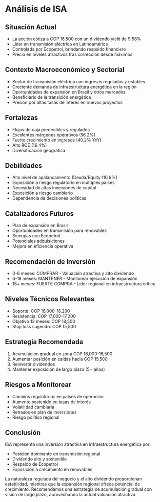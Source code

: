 # Análisis de ISA

## Situación Actual

- La acción cotiza a COP 16,500 con un dividendo yield de 9.58%
- Líder en transmisión eléctrica en Latinoamérica
- Controlada por Ecopetrol, brindando respaldo financiero
- Precio en niveles atractivos tras corrección desde máximos

## Contexto Macroeconómico y Sectorial

- Sector de transmisión eléctrica con ingresos regulados y estables
- Creciente demanda de infraestructura energética en la región
- Oportunidades de expansión en Brasil y otros mercados
- Beneficiario de la transición energética
- Presión por altas tasas de interés en nuevos proyectos

## Fortalezas

- Flujos de caja predecibles y regulados
- Excelentes márgenes operativos (56.2%)
- Fuerte crecimiento en ingresos (40.2% YoY)
- Alto ROE (16.4%)
- Diversificación geográfica

## Debilidades

- Alto nivel de apalancamiento (Deuda/Equity 116.9%)
- Exposición a riesgo regulatorio en múltiples países
- Necesidad de altas inversiones de capital
- Exposición a riesgo cambiario
- Dependencia de decisiones políticas

## Catalizadores Futuros

- Plan de expansión en Brasil
- Oportunidades en transmisión para renovables
- Sinergias con Ecopetrol
- Potenciales adquisiciones
- Mejora en eficiencia operativa

## Recomendación de Inversión

- 0-6 meses: COMPRAR - Valuación atractiva y alto dividendo
- 6-18 meses: MANTENER - Monitorear ejecución de expansión
- 18+ meses: FUERTE COMPRA - Líder regional en infraestructura crítica

## Niveles Técnicos Relevantes

- Soporte: COP 16,000-16,200
- Resistencia: COP 17,000-17,200
- Objetivo 12 meses: COP 18,500
- Stop loss sugerido: COP 15,500

## Estrategia Recomendada

1. Acumulación gradual en zona COP 16,000-16,500
2. Aumentar posición en caídas hacia COP 15,500
3. Reinvertir dividendos
4. Mantener exposición de largo plazo (5+ años)

## Riesgos a Monitorear

- Cambios regulatorios en países de operación
- Aumento sostenido en tasas de interés
- Volatilidad cambiaria
- Retrasos en plan de inversiones
- Riesgo político regional

## Conclusión

ISA representa una inversión atractiva en infraestructura energética por:

- Posición dominante en transmisión regional
- Dividendo alto y sostenible
- Respaldo de Ecopetrol
- Exposición a crecimiento en renovables

La naturaleza regulada del negocio y el alto dividendo proporcionan estabilidad, mientras que la expansión regional ofrece potencial de crecimiento. Recomendamos una estrategia de acumulación gradual con visión de largo plazo, aprovechando la actual valuación atractiva.
